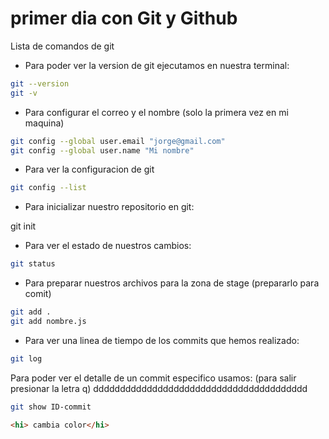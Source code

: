 # primer dia con Git y Github

Lista de comandos de git

* Para poder ver la version de git ejecutamos en nuestra terminal:

```bash
git --version
git -v
```
* Para configurar el correo y el nombre (solo la primera vez en mi maquina)


```bash
git config --global user.email "jorge@gmail.com"
git config --global user.name "Mi nombre"
```
* Para ver la configuracion de git

```bash
git config --list
```
* Para inicializar nuestro repositorio en git:

git init

* Para ver el estado de nuestros cambios:

```bash
git status
```
* Para preparar nuestros archivos para la zona de stage (prepararlo para comit)

```bash
git add .
git add nombre.js
```

* Para ver una linea de tiempo de los commits que hemos realizado:

```bash
git log

```
Para poder ver el detalle de un commit especifico usamos: (para salir presionar la letra q) dddddddddddddddddddddddddddddddddddddddd

```bash
git show ID-commit

```


```html
<hi> cambia color</hi>
```